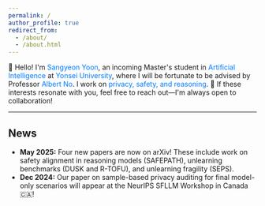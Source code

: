 ```yaml
---
permalink: /
author_profile: true
redirect_from: 
  - /about/
  - /about.html
---
```


<style>
  /* 필요한 다른 CSS 스타일이 있다면 여기에 추가하세요 */

  .blue-text {
    color: #007bff; /* 원하는 파란색 Hex Code로 변경 가능 */
  }
</style>

👋 Hello! I'm <span class="blue-text">Sangyeon Yoon</span>, an incoming Master's student in <span class="blue-text">Artificial Intelligence</span> at <span class="blue-text">Yonsei University</span>, where I will be fortunate to be advised by Professor <span class="blue-text">Albert No</span>.
I work on <span class="blue-text">privacy, safety, and reasoning</span>. 🤝 If these interests resonate with you, feel free to reach out—I'm always open to collaboration!

<hr>
<h2>News</h2>
<ul>
  <li><b>May 2025:</b> Four new papers are now on arXiv! These include work on safety alignment in reasoning models (<span>SAFEPATH</span>), unlearning benchmarks (<span>DUSK</span> and <span>R-TOFU</span>), and unlearning fragility (<span>SEPS</span>).</li>
  <li><b>Dec 2024:</b> Our paper on sample-based privacy auditing for final model-only scenarios will appear at the NeurIPS SFLLM Workshop in Canada 🇨🇦!</li>
</ul>